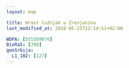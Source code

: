 ```yaml
---
layout: map

title: Hrast lužnjak u Zrenjaninu
last_modified_at: 2018-05-21T22:14:51+02:00

WDPA: [555589076]
BioRaS: [398]
geoSrbija:
  L1_182: [127]
---
```

